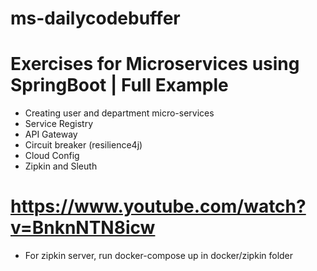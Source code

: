 # ms-dailycodebuffer
# Exercises for Microservices using SpringBoot | Full Example
- Creating user and department micro-services
- Service Registry
- API Gateway
- Circuit breaker (resilience4j)
- Cloud Config
- Zipkin and Sleuth
# https://www.youtube.com/watch?v=BnknNTN8icw
* For zipkin server, run docker-compose up in docker/zipkin folder
